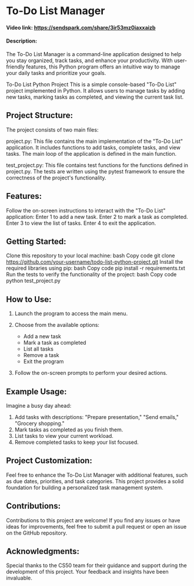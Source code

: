 # To-Do List Manager
#### Video link: https://sendspark.com/share/3ir53mz0iaxxaizb
#### Description:
The To-Do List Manager is a command-line application designed to help you stay organized, track tasks, and enhance your productivity. With user-friendly features, this Python program offers an intuitive way to manage your daily tasks and prioritize your goals.

To-Do List Python Project
This is a simple console-based "To-Do List" project implemented in Python. It allows users to manage tasks by adding new tasks, marking tasks as completed, and viewing the current task list.

## Project Structure:
The project consists of two main files:

project.py: This file contains the main implementation of the "To-Do List" application. It includes functions to add tasks, complete tasks, and view tasks. The main loop of the application is defined in the main function.

test_project.py: This file contains test functions for the functions defined in project.py. The tests are written using the pytest framework to ensure the correctness of the project's functionality.

## Features:
Follow the on-screen instructions to interact with the "To-Do List" application:
Enter 1 to add a new task.
Enter 2 to mark a task as completed.
Enter 3 to view the list of tasks.
Enter 4 to exit the application.

## Getting Started:
Clone this repository to your local machine:
bash
Copy code
git clone https://github.com/your-username/todo-list-python-project.git
Install the required libraries using pip:
bash
Copy code
pip install -r requirements.txt
Run the tests to verify the functionality of the project:
bash
Copy code
python test_project.py



## How to Use:
1. Launch the program to access the main menu.
2. Choose from the available options:
   - Add a new task
   - Mark a task as completed
   - List all tasks
   - Remove a task
   - Exit the program

3. Follow the on-screen prompts to perform your desired actions.

## Example Usage:
Imagine a busy day ahead:
1. Add tasks with descriptions: "Prepare presentation," "Send emails," "Grocery shopping."
2. Mark tasks as completed as you finish them.
3. List tasks to view your current workload.
4. Remove completed tasks to keep your list focused.

## Project Customization:
Feel free to enhance the To-Do List Manager with additional features, such as due dates, priorities, and task categories. This project provides a solid foundation for building a personalized task management system.

## Contributions:
Contributions to this project are welcome! If you find any issues or have ideas for improvements, feel free to submit a pull request or open an issue on the GitHub repository.

## Acknowledgments:
Special thanks to the CS50 team for their guidance and support during the development of this project. Your feedback and insights have been invaluable.

<!-- TODO: Add any additional credits, notes, or acknowledgments if desired. -->
